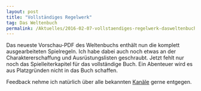 ```yaml
---
layout: post
title: "Vollständiges Regelwerk"
tag: Das Weltenbuch
permalink: /Aktuelles/2016-02-07-vollstaendiges-regelwerk-dasweltenbuch
---
```


Das neueste Vorschau-PDF des Weltenbuchs enthält nun die komplett ausgearbeiteten Spielregeln. Ich habe dabei auch noch etwas an der Charaktererschaffung und Ausrüstungslisten geschraubt. Jetzt fehlt nur noch das Spielleiterkapitel für das vollständige Buch. Ein Abenteuer wird es aus Platzgründen nicht in das Buch schaffen.

Feedback nehme ich natürlich über alle bekannten [Kanäle](https://dasweltenbuch.jcgames.de/Kontakt) gerne entgegen.


